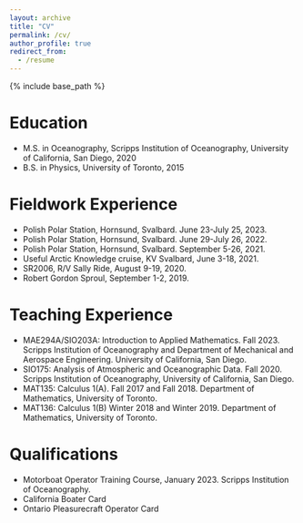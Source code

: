 ```yaml
---
layout: archive
title: "CV"
permalink: /cv/
author_profile: true
redirect_from:
  - /resume
---
```


{% include base_path %}

Education
======
* M.S. in Oceanography, Scripps Institution of Oceanography, University of California, San Diego, 2020
* B.S. in Physics, University of Toronto, 2015

Fieldwork Experience
======
* Polish Polar Station, Hornsund, Svalbard. June 23-July 25, 2023.
* Polish Polar Station, Hornsund, Svalbard. June 29-July 26, 2022.
* Polish Polar Station, Hornsund, Svalbard. September 5-26, 2021.
* Useful Arctic Knowledge cruise, KV Svalbard, June 3-18, 2021.
* SR2006, R/V Sally Ride, August 9-19, 2020.
* Robert Gordon Sproul, September 1-2, 2019.

Teaching Experience
======
* MAE294A/SIO203A: Introduction to Applied Mathematics. Fall 2023. Scripps Institution of Oceanography and Department of Mechanical and Aerospace Engineering. University of California, San Diego.
* SIO175: Analysis of Atmospheric and Oceanographic Data. Fall 2020. Scripps Institution of Oceanography, University of California, San Diego.
* MAT135: Calculus 1(A). Fall 2017 and Fall 2018. Department of Mathematics, University of Toronto.
* MAT136: Calculus 1(B) Winter 2018 and Winter 2019. Department of Mathematics, University of Toronto.
  
Qualifications
======
* Motorboat Operator Training Course, January 2023. Scripps Institution of Oceanography.
* California Boater Card
* Ontario Pleasurecraft Operator Card
